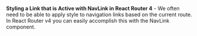 **Styling a Link that is Active with NavLink in React Router 4** - We often need to be able to apply style to navigation links based on the current route. In React Router v4 you can easily accomplish this with the NavLink component.

